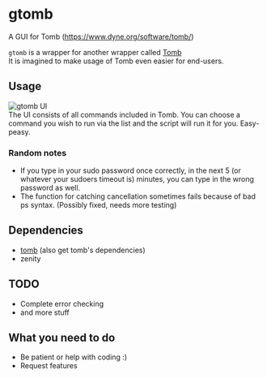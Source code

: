 # gtomb
A GUI for Tomb (https://www.dyne.org/software/tomb/)

`gtomb` is a wrapper for another wrapper called [Tomb](https://github.com/dyne/Tomb)  
It is imagined to make usage of Tomb even easier for end-users.

## Usage
![gtomb UI](https://github.com/parazyd/gtomb/raw/master/screenshot.png "gtomb UI")  
The UI consists of all commands included in Tomb. You can choose a command you wish to run via the
list and the script will run it for you. Easy-peasy.

### Random notes
* If you type in your sudo password once correctly, in the next 5 (or whatever your sudoers timeout is) minutes, you can type in the wrong password as well.
* The function for catching cancellation sometimes fails because of bad ps syntax. (Possibly fixed, needs more testing)

## Dependencies
* [tomb](https://github.com/dyne/Tomb) (also get tomb's dependencies)
* zenity

## TODO
* Complete error checking
* and more stuff 

## What you need to do
* Be patient or help with coding :)
* Request features
